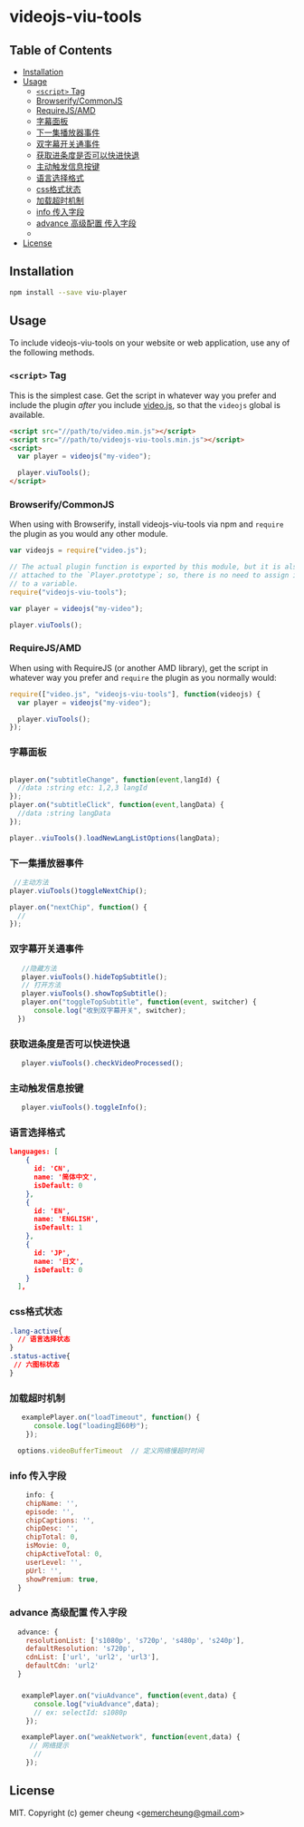 # videojs-viu-tools

## Table of Contents

<!-- START doctoc generated TOC please keep comment here to allow auto update -->
<!-- DON'T EDIT THIS SECTION, INSTEAD RE-RUN doctoc TO UPDATE -->


- [Installation](#installation)
- [Usage](#usage)
  - [`<script>` Tag](#script-tag)
  - [Browserify/CommonJS](#browserifycommonjs)
  - [RequireJS/AMD](#requirejsamd)
  - [字幕面板](#%E5%AD%97%E5%B9%95%E9%9D%A2%E6%9D%BF)
  - [下一集播放器事件](#%E4%B8%8B%E4%B8%80%E9%9B%86%E6%92%AD%E6%94%BE%E5%99%A8%E4%BA%8B%E4%BB%B6)
  - [双字幕开关通事件](#%E5%8F%8C%E5%AD%97%E5%B9%95%E5%BC%80%E5%85%B3%E9%80%9A%E4%BA%8B%E4%BB%B6)
  - [获取进条度是否可以快进快退](#%E8%8E%B7%E5%8F%96%E8%BF%9B%E6%9D%A1%E5%BA%A6%E6%98%AF%E5%90%A6%E5%8F%AF%E4%BB%A5%E5%BF%AB%E8%BF%9B%E5%BF%AB%E9%80%80)
  - [主动触发信息按键](#%E4%B8%BB%E5%8A%A8%E8%A7%A6%E5%8F%91%E4%BF%A1%E6%81%AF%E6%8C%89%E9%94%AE)
  - [语言选择格式](#%E8%AF%AD%E8%A8%80%E9%80%89%E6%8B%A9%E6%A0%BC%E5%BC%8F)
  - [css格式状态](#css%E6%A0%BC%E5%BC%8F%E7%8A%B6%E6%80%81)
  - [加载超时机制](#%E5%8A%A0%E8%BD%BD%E8%B6%85%E6%97%B6%E6%9C%BA%E5%88%B6)
  - [info 传入字段](#info-%E4%BC%A0%E5%85%A5%E5%AD%97%E6%AE%B5)
  - [advance 高级配置 传入字段](#advance-%E9%AB%98%E7%BA%A7%E9%85%8D%E7%BD%AE-%E4%BC%A0%E5%85%A5%E5%AD%97%E6%AE%B5)
  - [](#)
- [License](#license)

<!-- END doctoc generated TOC please keep comment here to allow auto update -->

## Installation

```sh
npm install --save viu-player
```

## Usage

To include videojs-viu-tools on your website or web application, use any of the following methods.

### `<script>` Tag

This is the simplest case. Get the script in whatever way you prefer and include the plugin _after_ you include [video.js][videojs], so that the `videojs` global is available.

```html
<script src="//path/to/video.min.js"></script>
<script src="//path/to/videojs-viu-tools.min.js"></script>
<script>
  var player = videojs("my-video");

  player.viuTools();
</script>
```

### Browserify/CommonJS

When using with Browserify, install videojs-viu-tools via npm and `require` the plugin as you would any other module.

```js
var videojs = require("video.js");

// The actual plugin function is exported by this module, but it is also
// attached to the `Player.prototype`; so, there is no need to assign it
// to a variable.
require("videojs-viu-tools");

var player = videojs("my-video");

player.viuTools();
```

### RequireJS/AMD

When using with RequireJS (or another AMD library), get the script in whatever way you prefer and `require` the plugin as you normally would:

```js
require(["video.js", "videojs-viu-tools"], function(videojs) {
  var player = videojs("my-video");

  player.viuTools();
});
```

### 字幕面板

```js

player.on("subtitleChange", function(event,langId) {
  //data :string etc: 1,2,3 langId
});
player.on("subtitleClick", function(event,langData) {
  //data :string langData
});

player..viuTools().loadNewLangListOptions(langData);
```

### 下一集播放器事件

```js
 //主动方法
player.viuTools()toggleNextChip();

player.on("nextChip", function() {
  //
});
```

### 双字幕开关通事件

```js
   //隐藏方法
   player.viuTools().hideTopSubtitle();   
   // 打开方法
   player.viuTools().showTopSubtitle();
   player.on("toggleTopSubtitle", function(event, switcher) {
      console.log("收到双字幕开关", switcher);
  })
```

### 获取进条度是否可以快进快退
```js
   player.viuTools().checkVideoProcessed();

```

### 主动触发信息按键
```js
   player.viuTools().toggleInfo();

```

### 语言选择格式

```json
languages: [
    {
      id: 'CN',
      name: '简体中文',
      isDefault: 0
    },
    {
      id: 'EN',
      name: 'ENGLISH',
      isDefault: 1
    },
    {
      id: 'JP',
      name: '日文',
      isDefault: 0
    }
  ],
```

### css格式状态
 ```css
 .lang-active{
   // 语言选择状态
 }
 .status-active{
  // 六图标状态
 }

 ```

 ### 加载超时机制
```js
   examplePlayer.on("loadTimeout", function() {
      console.log("loading超60秒");
    });

  options.videoBufferTimeout  // 定义网络慢超时时间

```


 ### info 传入字段
```js
    info: {
    chipName: '',
    episode: '',
    chipCaptions: '',
    chipDesc: '',
    chipTotal: 0,
    isMovie: 0,
    chipActiveTotal: 0,
    userLevel: '',
    pUrl: '',
    showPremium: true,
  }
```

 ### advance 高级配置 传入字段
```js
  advance: {
    resolutionList: ['s1080p', 's720p', 's480p', 's240p'],
    defaultResolution: 's720p',
    cdnList: ['url', 'url2', 'url3'],
    defaultCdn: 'url2'
  }
```
 ### 
```js
   examplePlayer.on("viuAdvance", function(event,data) {
      console.log("viuAdvance",data);  
      // ex: selectId: s1080p
    });

   examplePlayer.on("weakNetwork", function(event,data) {
     // 网络提示
      //
    });
```
## License

MIT. Copyright (c) gemer cheung &lt;gemercheung@gmail.com&gt;

[videojs]: http://videojs.com/
